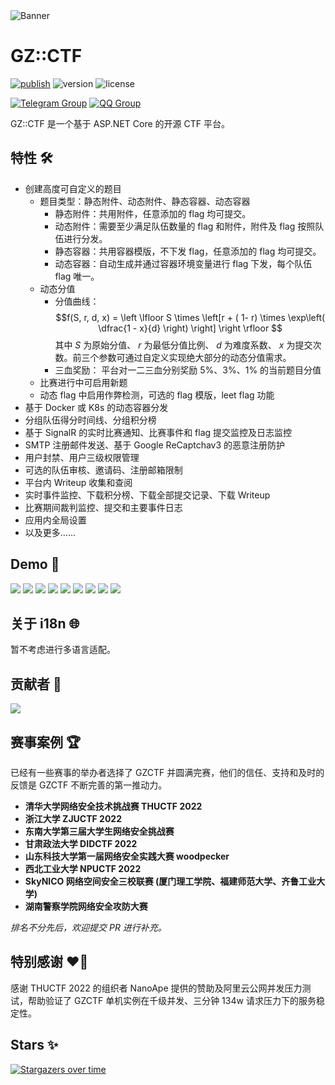 <picture>
  <source media="(prefers-color-scheme: dark)" srcset="assets/banner.dark.svg">
  <img alt="Banner" src="assets/banner.light.svg">
</picture>

# GZ::CTF

[![publish](https://github.com/GZTimeWalker/GZCTF/actions/workflows/ci.yml/badge.svg)](https://github.com/GZTimeWalker/GZCTF/actions/workflows/ci.yml)
![version](https://img.shields.io/github/v/release/GZTimeWalker/GZCTF?include_prereleases&label=version)
![license](https://img.shields.io/github/license/GZTimeWalker/GZCTF?color=FF5531)

[![Telegram Group](https://img.shields.io/endpoint?color=blue&url=https%3A%2F%2Ftg.sumanjay.workers.dev%2Fgzctf)](https://telegram.dog/gzctf)
[![QQ Group](https://img.shields.io/badge/QQ%20Group-903244818-blue)](https://jq.qq.com/?_wv=1027&k=muSqhF9x)

GZ::CTF 是一个基于 ASP.NET Core 的开源 CTF 平台。

## 特性 🛠️

- 创建高度可自定义的题目
  - 题目类型：静态附件、动态附件、静态容器、动态容器
    - 静态附件：共用附件，任意添加的 flag 均可提交。
    - 动态附件：需要至少满足队伍数量的 flag 和附件，附件及 flag 按照队伍进行分发。
    - 静态容器：共用容器模版，不下发 flag，任意添加的 flag 均可提交。
    - 动态容器：自动生成并通过容器环境变量进行 flag 下发，每个队伍 flag 唯一。
  - 动态分值
    - 分值曲线：
      $$f(S, r, d, x) = \left \lfloor S \times \left[r  + ( 1- r) \times \exp\left( \dfrac{1 - x}{d} \right) \right] \right \rfloor $$
      其中 $S$ 为原始分值、 $r$ 为最低分值比例、 $d$ 为难度系数、 $x$ 为提交次数。前三个参数可通过自定义实现绝大部分的动态分值需求。
    - 三血奖励：
      平台对一二三血分别奖励 5%、3%、1% 的当前题目分值
  - 比赛进行中可启用新题
  - 动态 flag 中启用作弊检测，可选的 flag 模版，leet flag 功能
- 基于 Docker 或 K8s 的动态容器分发
- 分组队伍得分时间线、分组积分榜
- 基于 SignalR 的实时比赛通知、比赛事件和 flag 提交监控及日志监控
- SMTP 注册邮件发送、基于 Google ReCaptchav3 的恶意注册防护
- 用户封禁、用户三级权限管理
- 可选的队伍审核、邀请码、注册邮箱限制
- 平台内 Writeup 收集和查阅
- 实时事件监控、下载积分榜、下载全部提交记录、下载 Writeup
- 比赛期间裁判监控、提交和主要事件日志
- 应用内全局设置
- 以及更多……

## Demo 🗿

![](assets/demo-1.png)
![](assets/demo-2.png)
![](assets/demo-3.png)
![](assets/demo-4.png)
![](assets/demo-5.png)
![](assets/demo-6.png)
![](assets/demo-7.png)
![](assets/demo-8.png)
![](assets/demo-9.png)

## 关于 i18n 🌐

暂不考虑进行多语言适配。

## 贡献者 👋

<a href="https://github.com/GZTimeWalker/GZCTF/graphs/contributors">
  <img src="https://contrib.rocks/image?repo=GZTimeWalker/GZCTF" />
</a>

## 赛事案例 🏆

已经有一些赛事的举办者选择了 GZCTF 并圆满完赛，他们的信任、支持和及时的反馈是 GZCTF 不断完善的第一推动力。

- **清华大学网络安全技术挑战赛 THUCTF 2022**
- **浙江大学 ZJUCTF 2022**
- **东南大学第三届大学生网络安全挑战赛**
- **甘肃政法大学 DIDCTF 2022**
- **山东科技大学第一届网络安全实践大赛 woodpecker**
- **西北工业大学 NPUCTF 2022**
- **SkyNICO 网络空间安全三校联赛 (厦门理工学院、福建师范大学、齐鲁工业大学)**
- **湖南警察学院网络安全攻防大赛**

_排名不分先后，欢迎提交 PR 进行补充。_

## 特别感谢 ❤️‍🔥

感谢 THUCTF 2022 的组织者 NanoApe 提供的赞助及阿里云公网并发压力测试，帮助验证了 GZCTF 单机实例在千级并发、三分钟 134w 请求压力下的服务稳定性。

## Stars ✨

[![Stargazers over time](https://starchart.cc/GZTimeWalker/GZCTF.svg)](https://starchart.cc/GZTimeWalker/GZCTF)
